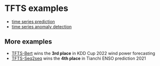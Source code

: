 # TFTS examples

- [time series prediction](./run_prediction_simple.py)
- [time series anomaly detection](./run_anomaly.py)


## More examples

- [TFTS-Bert](https://github.com/LongxingTan/KDDCup2022-Baidu) wins the **3rd place** in KDD Cup 2022 wind power forecasting
- [TFTS-Seq2seq](https://github.com/LongxingTan/Data-competitions/tree/master/tianchi-enso-prediction) wins the **4th place** in Tianchi ENSO prediction 2021
